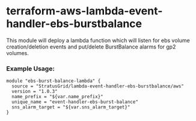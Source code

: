 # terraform-aws-lambda-event-handler-ebs-burstbalance
This module will deploy a lambda function which will listen for ebs volume creation/deletion events and put/delete BurstBalance alarms for gp2 volumes.

### Example Usage:
```
module "ebs-burst-balance-lambda" {
  source = "StratusGrid/lambda-event-handler-ebs-burstbalance/aws"
  version = "1.0.3"
  name_prefix = "${var.name_prefix}"
  unique_name = "event-handler-ebs-burst-balance"
  sns_alarm_target = "${var.sns_alarm_target}"
}
```
